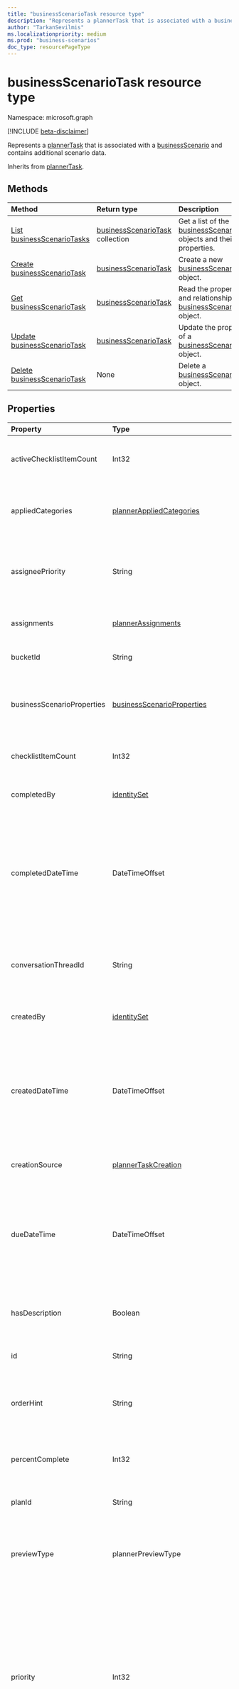 ```yaml
---
title: "businessScenarioTask resource type"
description: "Represents a plannerTask that is associated with a businessScenario and contains additional scenario data."
author: "TarkanSevilmis"
ms.localizationpriority: medium
ms.prod: "business-scenarios"
doc_type: resourcePageType
---
```


# businessScenarioTask resource type

Namespace: microsoft.graph

[!INCLUDE [beta-disclaimer](../../includes/beta-disclaimer.md)]

Represents a [plannerTask](../resources/plannertask.md) that is associated with a [businessScenario](../resources/businessscenario.md) and contains additional scenario data.

Inherits from [plannerTask](../resources/plannertask.md).

## Methods

|Method|Return type|Description|
|:---|:---|:---|
|[List businessScenarioTasks](../api/businessscenarioplanner-list-tasks.md)|[businessScenarioTask](../resources/businessscenariotask.md) collection|Get a list of the [businessScenarioTask](../resources/businessscenariotask.md) objects and their properties.|
|[Create businessScenarioTask](../api/businessscenarioplanner-post-tasks.md)|[businessScenarioTask](../resources/businessscenariotask.md)|Create a new [businessScenarioTask](../resources/businessscenariotask.md) object.|
|[Get businessScenarioTask](../api/businessscenariotask-get.md)|[businessScenarioTask](../resources/businessscenariotask.md)|Read the properties and relationships of a [businessScenarioTask](../resources/businessscenariotask.md) object.|
|[Update businessScenarioTask](../api/businessscenariotask-update.md)|[businessScenarioTask](../resources/businessscenariotask.md)|Update the properties of a [businessScenarioTask](../resources/businessscenariotask.md) object.|
|[Delete businessScenarioTask](../api/businessscenarioplanner-delete-tasks.md)|None|Delete a [businessScenarioTask](../resources/businessscenariotask.md) object.|

## Properties

|Property|Type|Description|
|:---|:---|:---|
|activeChecklistItemCount|Int32|Number of checklist items with value set to `false`, representing incomplete items. Inherited from [plannerTask](../resources/plannertask.md).|
|appliedCategories|[plannerAppliedCategories](../resources/plannerappliedcategories.md)|The categories to which the task has been applied. For possible values, see [plannerAppliedCategories](plannerappliedcategories.md). Inherited from [plannerTask](../resources/plannertask.md).|
|assigneePriority|String|Hint used to order items of this type in a list view. For details about the supported format, see [Using order hints in Planner](planner-order-hint-format.md). Inherited from [plannerTask](../resources/plannertask.md).|
|assignments|[plannerAssignments](../resources/plannerassignments.md)|The set of assignees the task is assigned to. Inherited from [plannerTask](../resources/plannertask.md).|
|bucketId|String|Bucket ID to which the task belongs. Inherited from [plannerTask](../resources/plannertask.md).|
|businessScenarioProperties|[businessScenarioProperties](../resources/businessscenarioproperties.md)|Scenario-specific properties of the task. **externalObjectId** and **externalBucketId** properties must be specified when creating a task.|
|checklistItemCount|Int32|Number of checklist items that are present on the task. Inherited from [plannerTask](../resources/plannertask.md).|
|completedBy|[identitySet](../resources/identityset.md)|Identity of the user who completed the task. Inherited from [plannerTask](../resources/plannertask.md). Read-Only.|
|completedDateTime|DateTimeOffset|Date and time at which the **percentComplete** of the task is set to `100`. The Timestamp type represents date and time information using ISO 8601 format and is always in UTC time. For example, midnight UTC on Jan 1, 2014 is `2014-01-01T00:00:00Z`. Inherited from [plannerTask](../resources/plannertask.md). Read-only.|
|conversationThreadId|String|Thread ID of the conversation on the task. This property contains the ID of the conversation thread object created in the **group**. Inherited from [plannerTask](../resources/plannertask.md).|
|createdBy|[identitySet](../resources/identityset.md)|Identity of the user who created the task. Inherited from [plannerTask](../resources/plannertask.md). Read-Only.|
|createdDateTime|DateTimeOffset|Date and time at which the task is created. The Timestamp type represents date and time information using ISO 8601 format and is always in UTC time. For example, midnight UTC on Jan 1, 2014 is `2014-01-01T00:00:00Z` Inherited from [plannerTask](../resources/plannertask.md). Read-only.|
|creationSource|[plannerTaskCreation](../resources/plannertaskcreation.md)|Contains information about the origin of the task. Inherited from [plannerTask](../resources/plannertask.md).|
|dueDateTime|DateTimeOffset|Date and time at which the task is due. The Timestamp type represents date and time information using ISO 8601 format and is always in UTC time. For example, midnight UTC on Jan 1, 2014 is `2014-01-01T00:00:00Z`. Inherited from [plannerTask](../resources/plannertask.md).|
|hasDescription|Boolean|`True` indicates that the details object of the task has a nonempty description; otherwise, `false`. Inherited from [plannerTask](../resources/plannertask.md). Read-only.|
|id|String|The unique identifier for the task. Inherited from [entity](../resources/entity.md). Read-only.|
|orderHint|String|Hint used to order items of this type in a list view. For details about the supported format, see [Using order hints in Planner](planner-order-hint-format.md). Inherited from [plannerTask](../resources/plannertask.md).|
|percentComplete|Int32|Percentage of task completion. When set to `100`, the task is considered completed. Inherited from [plannerTask](../resources/plannertask.md).|
|planId|String|Identifier of the plan to which the task belongs. Inherited from [plannerTask](../resources/plannertask.md).|
|previewType|plannerPreviewType|This sets the type of preview that shows up on the task. Possible values are: `automatic`, `noPreview`, `checklist`, `description`, `reference`. Inherited from [plannerTask](../resources/plannertask.md).|
|priority|Int32|Priority of the task. Valid range of values is between `0` and `10` (inclusive), with increasing value being lower priority (`0` has the highest priority and `10` has the lowest priority).  Currently, Planner interprets values `0` and `1` as "urgent", `2`, `3`, and `4` as "important", `5`, `6`, and `7` as "medium", and `8`, `9`, and `10` as "low".  Currently, Planner sets the value `1` for "urgent", `3` for "important", `5` for "medium", and `9` for "low". Inherited from [plannerTask](../resources/plannertask.md).|
|referenceCount|Int32|Number of external references that exist on the task. Inherited from [plannerTask](../resources/plannertask.md).|
|startDateTime|DateTimeOffset|Date and time at which the task starts. The Timestamp type represents date and time information using ISO 8601 format and is always in UTC time. For example, midnight UTC on Jan 1, 2014 is `2014-01-01T00:00:00Z`. Inherited from [plannerTask](../resources/plannertask.md).|
|target|[businessScenarioTaskTargetBase](../resources/businessscenariotasktargetbase.md)|Target of the task that specifies where the task should be placed. Must be specified when creating a task.|
|title|String|Title of the task. Inherited from [plannerTask](../resources/plannertask.md).|

## Relationships

|Relationship|Type|Description|
|:---|:---|:---|
|assignedToTaskBoardFormat|[plannerAssignedToTaskBoardTaskFormat](../resources/plannerassignedtotaskboardtaskformat.md)|Used to render the task correctly in the task board view when grouped by **assignedTo**. Inherited from [plannerTask](../resources/plannertask.md).|
|bucketTaskBoardFormat|[plannerBucketTaskBoardTaskFormat](../resources/plannerbuckettaskboardtaskformat.md)|Used to render the task correctly in the task board view when grouped by **bucket**. Inherited from [plannerTask](../resources/plannertask.md).|
|details|[plannerTaskDetails](../resources/plannertaskdetails.md)|Additional details about the task. Inherited from [plannerTask](../resources/plannertask.md).|
|progressTaskBoardFormat|[plannerProgressTaskBoardTaskFormat](../resources/plannerprogresstaskboardtaskformat.md)|Used to render the task correctly in the task board view when grouped by **progress**. Inherited from [plannerTask](../resources/plannertask.md).|

## JSON representation

The following is a JSON representation of the resource.
<!-- {
  "blockType": "resource",
  "keyProperty": "id",
  "@odata.type": "microsoft.graph.businessScenarioTask",
  "baseType": "microsoft.graph.plannerTask",
  "openType": false
}
-->
``` json
{
  "@odata.type": "#microsoft.graph.businessScenarioTask",
  "activeChecklistItemCount": "Int32",
  "appliedCategories": {"@odata.type": "microsoft.graph.plannerAppliedCategories"},
  "assigneePriority": "String",
  "assignments": {"@odata.type": "microsoft.graph.plannerAssignments"},
  "bucketId": "String",
  "businessScenarioProperties": {"@odata.type": "microsoft.graph.businessScenarioProperties"},
  "checklistItemCount": "Int32",
  "completedBy": {"@odata.type": "microsoft.graph.identitySet"},
  "completedDateTime": "String (timestamp)",
  "conversationThreadId": "String",
  "createdBy": {"@odata.type": "microsoft.graph.identitySet"},
  "createdDateTime": "String (timestamp)",
  "creationSource": {"@odata.type": "microsoft.graph.plannerTaskCreation"},
  "dueDateTime": "String (timestamp)",
  "hasDescription": "Boolean",
  "id": "String (identifier)",
  "orderHint": "String",
  "percentComplete": "Int32",
  "planId": "String",
  "previewType": "String",
  "priority": "Int32",
  "referenceCount": "Int32",
  "startDateTime": "String (timestamp)",
  "target": {"@odata.type": "microsoft.graph.businessScenarioTaskTargetBase"},
  "title": "String"
}
```
